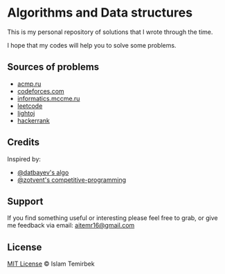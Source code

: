 # Algorithms and Data structures

This is my personal repository of solutions that I wrote through the time.

I hope that my codes will help you to solve some problems.

## Sources of problems

* [acmp.ru](https://acmp.ru/)
* [codeforces.com](http://codeforces.com/)
* [informatics.mccme.ru](http://informatics.mccme.ru/)
* [leetcode](https://leetcode.com/)
* [lightoj](http://lightoj.com/login_main.php)
* [hackerrank](https://www.hackerrank.com/)

## Credits

Inspired by:

* [@datbayev's algo](https://github.com/datbayev/algo)
* [@zotvent's competitive-programming](https://github.com/zotvent/competitive-programming)

## Support

If you find something useful or interesting please feel free to grab, or give me feedback via email: aitemr16@gmail.com

## License

[MIT License](./LICENSE) © Islam Temirbek

